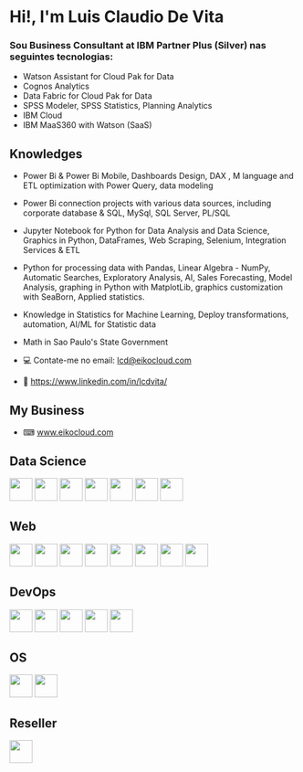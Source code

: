 # Hi!, I'm Luis Claudio De Vita

### Sou Business Consultant at IBM Partner Plus (Silver) nas seguintes tecnologias: 
- Watson Assistant for Cloud Pak for Data
- Cognos Analytics
- Data Fabric for Cloud Pak for Data
- SPSS Modeler, SPSS Statistics, Planning Analytics
- IBM Cloud
- IBM MaaS360 with Watson (SaaS)  


          

## Knowledges
- Power Bi & Power Bi Mobile, Dashboards Design, DAX , M language and ETL optimization with Power Query, data modeling
- Power Bi connection projects with various data sources, including corporate database & SQL, MySql, SQL Server, PL/SQL
- Jupyter Notebook for Python for Data Analysis and Data Science, Graphics in Python, DataFrames, Web Scraping, Selenium, Integration Services & ETL
- Python for processing data with Pandas, Linear Algebra - NumPy, Automatic Searches, Exploratory Analysis, AI, Sales Forecasting, Model Analysis, graphing in Python with MatplotLib, graphics customization with SeaBorn, Applied statistics.
- Knowledge in Statistics for Machine Learning, Deploy transformations, automation, AI/ML for Statistic data
- Math in Sao Paulo's State Government   

- 💻 Contate-me no email: lcd@eikocloud.com
- 📃 https://www.linkedin.com/in/lcdvita/

## My Business
- ⌨ www.eikocloud.com

## Data Science

<img src="https://cdn.jsdelivr.net/gh/devicons/devicon/icons/jupyter/jupyter-original.svg" width="40" height="40"/> <img src="https://cdn.jsdelivr.net/gh/devicons/devicon/icons/pandas/pandas-original.svg" width="40" height="40"/> <img
src="https://cdn.jsdelivr.net/gh/devicons/devicon/icons/rstudio/rstudio-original.svg" width="40" height="40"/> <img
src="https://cdn.jsdelivr.net/gh/devicons/devicon/icons/selenium/selenium-original.svg" width="40" height="40"/> <img
src="https://cdn.jsdelivr.net/gh/devicons/devicon/icons/python/python-original-wordmark.svg" width="40" height="40"/> <img
src="https://cdn.jsdelivr.net/gh/devicons/devicon/icons/numpy/numpy-original-wordmark.svg" width="40" height="40"/> <img src="https://cdn.jsdelivr.net/gh/devicons/devicon/icons/spss/spss-original.svg" width="40" height="40"/>
          
          
                           
## Web

<img src="https://cdn.jsdelivr.net/gh/devicons/devicon/icons/react/react-original.svg" width="40" height="40"/> <img src="https://cdn.jsdelivr.net/gh/devicons/devicon/icons/nodejs/nodejs-original.svg" width="40" height="40"/> 
<img src="https://cdn.jsdelivr.net/gh/devicons/devicon/icons/typescript/typescript-original.svg" width="40" height="40"/> <img
src="https://cdn.jsdelivr.net/gh/devicons/devicon/icons/tailwindcss/tailwindcss-plain.svg" width="40" height="40"/> <img
src="https://cdn.jsdelivr.net/gh/devicons/devicon/icons/mongodb/mongodb-original-wordmark.svg" width="40" height="40"/> <img
src="https://cdn.jsdelivr.net/gh/devicons/devicon/icons/sqlite/sqlite-original-wordmark.svg" width="40" height="40"/> <img   src="https://cdn.jsdelivr.net/gh/devicons/devicon/icons/javascript/javascript-original.svg" width="40" height="40"/> <img 
src="https://cdn.jsdelivr.net/gh/devicons/devicon/icons/vscode/vscode-plain.svg" width="40" height="40"/>
          
                                                                                                                           
           
         
## DevOps

<img src="https://cdn.jsdelivr.net/gh/devicons/devicon/icons/docker/docker-original.svg"  width="40" height="40"/>  <img 
src="https://cdn.jsdelivr.net/gh/devicons/devicon/icons/kubernetes/kubernetes-plain.svg" width="40" height="40"/>   <img 
src="https://cdn.jsdelivr.net/gh/devicons/devicon/icons/jenkins/jenkins-original.svg" width="40" height="40"/>    <img
src="https://cdn.jsdelivr.net/gh/devicons/devicon/icons/terraform/terraform-original.svg" width="40" height="40"/> <img
src="https://cdn.jsdelivr.net/gh/devicons/devicon/icons/postgresql/postgresql-original-wordmark.svg" width="40" height="40"/>
          
          
## OS
<img src="https://cdn.jsdelivr.net/gh/devicons/devicon/icons/linux/linux-original.svg" width="40" height="40"/> <img 
src="https://cdn.jsdelivr.net/gh/devicons/devicon/icons/ubuntu/ubuntu-plain.svg" width="40" height="40"/>

## Reseller

<img src="https://cdn.jsdelivr.net/gh/devicons/devicon/icons/azure/azure-original.svg" width="40" height="40" />

          
        


          
  
          
            
          
